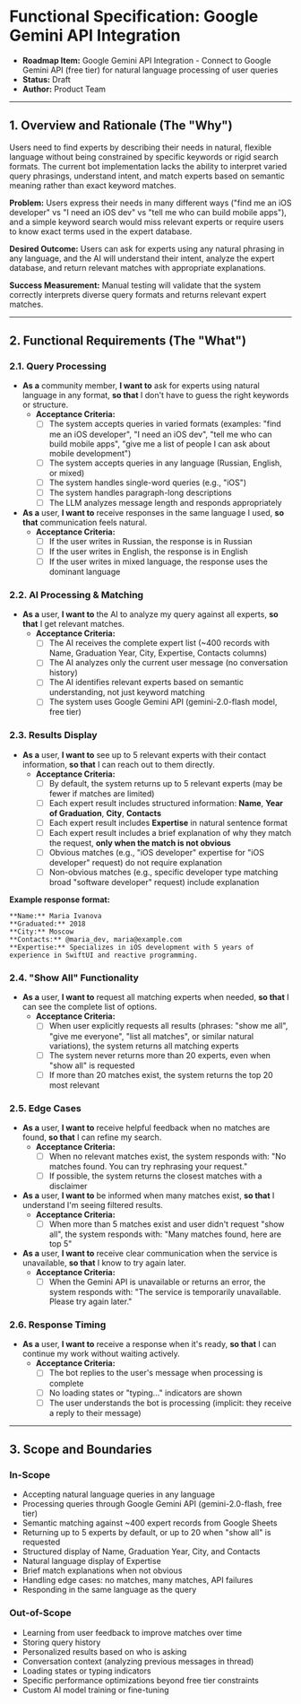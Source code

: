 # Functional Specification: Google Gemini API Integration

- **Roadmap Item:** Google Gemini API Integration - Connect to Google Gemini API (free tier) for natural language processing of user queries
- **Status:** Draft
- **Author:** Product Team

---

## 1. Overview and Rationale (The "Why")

Users need to find experts by describing their needs in natural, flexible language without being constrained by specific keywords or rigid search formats. The current bot implementation lacks the ability to interpret varied query phrasings, understand intent, and match experts based on semantic meaning rather than exact keyword matches.

**Problem:** Users express their needs in many different ways ("find me an iOS developer" vs "I need an iOS dev" vs "tell me who can build mobile apps"), and a simple keyword search would miss relevant experts or require users to know exact terms used in the expert database.

**Desired Outcome:** Users can ask for experts using any natural phrasing in any language, and the AI will understand their intent, analyze the expert database, and return relevant matches with appropriate explanations.

**Success Measurement:** Manual testing will validate that the system correctly interprets diverse query formats and returns relevant expert matches.

---

## 2. Functional Requirements (The "What")

### 2.1. Query Processing

- **As a** community member, **I want to** ask for experts using natural language in any format, **so that** I don't have to guess the right keywords or structure.
  - **Acceptance Criteria:**
    - [ ] The system accepts queries in varied formats (examples: "find me an iOS developer", "I need an iOS dev", "tell me who can build mobile apps", "give me a list of people I can ask about mobile development")
    - [ ] The system accepts queries in any language (Russian, English, or mixed)
    - [ ] The system handles single-word queries (e.g., "iOS")
    - [ ] The system handles paragraph-long descriptions
    - [ ] The LLM analyzes message length and responds appropriately

- **As a** user, **I want to** receive responses in the same language I used, **so that** communication feels natural.
  - **Acceptance Criteria:**
    - [ ] If the user writes in Russian, the response is in Russian
    - [ ] If the user writes in English, the response is in English
    - [ ] If the user writes in mixed language, the response uses the dominant language

### 2.2. AI Processing & Matching

- **As a** user, **I want to** the AI to analyze my query against all experts, **so that** I get relevant matches.
  - **Acceptance Criteria:**
    - [ ] The AI receives the complete expert list (~400 records with Name, Graduation Year, City, Expertise, Contacts columns)
    - [ ] The AI analyzes only the current user message (no conversation history)
    - [ ] The AI identifies relevant experts based on semantic understanding, not just keyword matching
    - [ ] The system uses Google Gemini API (gemini-2.0-flash model, free tier)

### 2.3. Results Display

- **As a** user, **I want to** see up to 5 relevant experts with their contact information, **so that** I can reach out to them directly.
  - **Acceptance Criteria:**
    - [ ] By default, the system returns up to 5 relevant experts (may be fewer if matches are limited)
    - [ ] Each expert result includes structured information: **Name**, **Year of Graduation**, **City**, **Contacts**
    - [ ] Each expert result includes **Expertise** in natural sentence format
    - [ ] Each expert result includes a brief explanation of why they match the request, **only when the match is not obvious**
    - [ ] Obvious matches (e.g., "iOS developer" expertise for "iOS developer" request) do not require explanation
    - [ ] Non-obvious matches (e.g., specific developer type matching broad "software developer" request) include explanation

**Example response format:**
```
**Name:** Maria Ivanova
**Graduated:** 2018
**City:** Moscow
**Contacts:** @maria_dev, maria@example.com
**Expertise:** Specializes in iOS development with 5 years of experience in SwiftUI and reactive programming.
```

### 2.4. "Show All" Functionality

- **As a** user, **I want to** request all matching experts when needed, **so that** I can see the complete list of options.
  - **Acceptance Criteria:**
    - [ ] When user explicitly requests all results (phrases: "show me all", "give me everyone", "list all matches", or similar natural variations), the system returns all matching experts
    - [ ] The system never returns more than 20 experts, even when "show all" is requested
    - [ ] If more than 20 matches exist, the system returns the top 20 most relevant

### 2.5. Edge Cases

- **As a** user, **I want to** receive helpful feedback when no matches are found, **so that** I can refine my search.
  - **Acceptance Criteria:**
    - [ ] When no relevant matches exist, the system responds with: "No matches found. You can try rephrasing your request."
    - [ ] If possible, the system returns the closest matches with a disclaimer

- **As a** user, **I want to** be informed when many matches exist, **so that** I understand I'm seeing filtered results.
  - **Acceptance Criteria:**
    - [ ] When more than 5 matches exist and user didn't request "show all", the system responds with: "Many matches found, here are top 5"

- **As a** user, **I want to** receive clear communication when the service is unavailable, **so that** I know to try again later.
  - **Acceptance Criteria:**
    - [ ] When the Gemini API is unavailable or returns an error, the system responds with: "The service is temporarily unavailable. Please try again later."

### 2.6. Response Timing

- **As a** user, **I want to** receive a response when it's ready, **so that** I can continue my work without waiting actively.
  - **Acceptance Criteria:**
    - [ ] The bot replies to the user's message when processing is complete
    - [ ] No loading states or "typing..." indicators are shown
    - [ ] The user understands the bot is processing (implicit: they receive a reply to their message)

---

## 3. Scope and Boundaries

### In-Scope

- Accepting natural language queries in any language
- Processing queries through Google Gemini API (gemini-2.0-flash, free tier)
- Semantic matching against ~400 expert records from Google Sheets
- Returning up to 5 experts by default, or up to 20 when "show all" is requested
- Structured display of Name, Graduation Year, City, and Contacts
- Natural language display of Expertise
- Brief match explanations when not obvious
- Handling edge cases: no matches, many matches, API failures
- Responding in the same language as the query

### Out-of-Scope

- Learning from user feedback to improve matches over time
- Storing query history
- Personalized results based on who is asking
- Conversation context (analyzing previous messages in thread)
- Loading states or typing indicators
- Specific performance optimizations beyond free tier constraints
- Custom AI model training or fine-tuning
